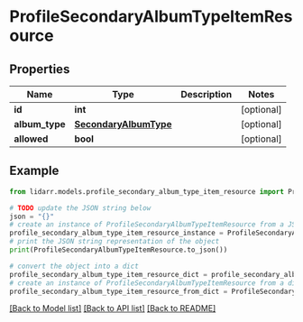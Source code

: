 # ProfileSecondaryAlbumTypeItemResource


## Properties

Name | Type | Description | Notes
------------ | ------------- | ------------- | -------------
**id** | **int** |  | [optional] 
**album_type** | [**SecondaryAlbumType**](SecondaryAlbumType.md) |  | [optional] 
**allowed** | **bool** |  | [optional] 

## Example

```python
from lidarr.models.profile_secondary_album_type_item_resource import ProfileSecondaryAlbumTypeItemResource

# TODO update the JSON string below
json = "{}"
# create an instance of ProfileSecondaryAlbumTypeItemResource from a JSON string
profile_secondary_album_type_item_resource_instance = ProfileSecondaryAlbumTypeItemResource.from_json(json)
# print the JSON string representation of the object
print(ProfileSecondaryAlbumTypeItemResource.to_json())

# convert the object into a dict
profile_secondary_album_type_item_resource_dict = profile_secondary_album_type_item_resource_instance.to_dict()
# create an instance of ProfileSecondaryAlbumTypeItemResource from a dict
profile_secondary_album_type_item_resource_from_dict = ProfileSecondaryAlbumTypeItemResource.from_dict(profile_secondary_album_type_item_resource_dict)
```
[[Back to Model list]](../README.md#documentation-for-models) [[Back to API list]](../README.md#documentation-for-api-endpoints) [[Back to README]](../README.md)



